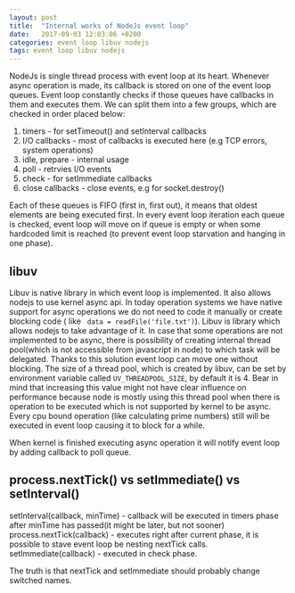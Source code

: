 ```yaml
---
layout: post
title:  "Internal works of NodeJs event loop"
date:   2017-09-03 12:03:06 +0200
categories: event loop libuv nodejs
tags: event loop libuv nodejs
---
```


NodeJs is single thread process with event loop at its heart. Whenever async operation is made, its callback is stored on one of the event loop queues. Event loop constantly checks if those queues have callbacks in them and executes them. We can split them into a few groups, which are checked in order placed below:
1. timers - for setTimeout() and setInterval callbacks
2. I/O callbacks - most of callbacks is executed here (e.g TCP errors, system operations)
3. idle, prepare - internal usage
5. poll - retrvies I/O events
6. check - for setImmediate callbacks
7. close callbacks - close events, e.g for socket.destroy()

Each of these queues is FIFO (first in, first out), it means that oldest elements are being executed first.
In every event loop iteration each queue is checked, event loop will move on if queue is empty or when some hardcoded limit is reached (to prevent event loop starvation and hanging in one phase).

## libuv

Libuv is native library in which event loop is implemented. It also allows nodejs to use kernel async api. In today operation systems we have native support for async operations we do not need to code it manually or create blocking code ( like ``` data = readFile('file.txt')```). Libuv is library which allows nodejs to take advantage of it. In case that some operations are not implemented to be async, there is possibility of creating internal thread pool(which is not accessible from javascript in node) to which task will be delegated. Thanks to this solution event loop can move one without blocking. The size of a thread pool, which is created by libuv, can be set by environment variable called ```UV_THREADPOOL_SIZE```, by default it is 4. Bear in mind that increasing this value might not have clear influence on performance because node is mostly using this thread pool when there is operation to be executed which is not supported by kernel to be async. Every cpu bound operation (like calculating prime numbers) still will be executed in event loop causing it to block for a while.

When kernel is finished executing async operation it will notify event loop by adding callback to poll queue.

## process.nextTick() vs setImmediate() vs setInterval()
setInterval(callback, minTime) - callback will be executed in timers phase after minTime has passed(it might be later, but not sooner)
process.nextTick(callback) - executes right after current phase, it is possible to stave event loop be nesting nextTick calls.
setImmediate(callback) - executed in check phase.

The truth is that nextTick and setImmediate should probably change switched names.
